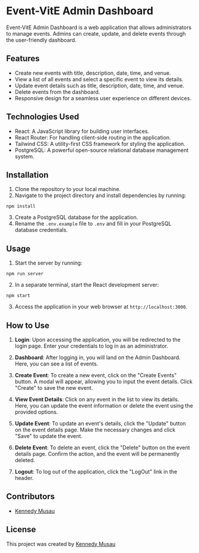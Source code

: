 # Event-VitE Admin Dashboard

Event-VitE Admin Dashboard is a web application that allows administrators to manage events. Admins can create, update, and delete events through the user-friendly dashboard.

## Features

- Create new events with title, description, date, time, and venue.
- View a list of all events and select a specific event to view its details.
- Update event details such as title, description, date, time, and venue.
- Delete events from the dashboard.
- Responsive design for a seamless user experience on different devices.

## Technologies Used

- React: A JavaScript library for building user interfaces.
- React Router: For handling client-side routing in the application.
- Tailwind CSS: A utility-first CSS framework for styling the application.
- PostgreSQL: A powerful open-source relational database management system.

## Installation

1. Clone the repository to your local machine.
2. Navigate to the project directory and install dependencies by running:

```
npm install
```

3. Create a PostgreSQL database for the application.
4. Rename the `.env.example` file to `.env` and fill in your PostgreSQL database credentials.

## Usage

1. Start the server by running:

```
npm run server
```

2. In a separate terminal, start the React development server:

```
npm start
```

3. Access the application in your web browser at `http://localhost:3000`.

## How to Use

1. **Login**: Upon accessing the application, you will be redirected to the login page. Enter your credentials to log in as an administrator.

2. **Dashboard**: After logging in, you will land on the Admin Dashboard. Here, you can see a list of events.

3. **Create Event**: To create a new event, click on the "Create Events" button. A modal will appear, allowing you to input the event details. Click "Create" to save the new event.

4. **View Event Details**: Click on any event in the list to view its details. Here, you can update the event information or delete the event using the provided options.

5. **Update Event**: To update an event's details, click the "Update" button on the event details page. Make the necessary changes and click "Save" to update the event.

6. **Delete Event**: To delete an event, click the "Delete" button on the event details page. Confirm the action, and the event will be permanently deleted.

7. **Logout**: To log out of the application, click the "LogOut" link in the header.

## Contributors

- [Kennedy Musau](https://github.com/Ken-Musau)

## License

This project was created by [Kennedy Musau](https://github.com/Ken-Musau)
